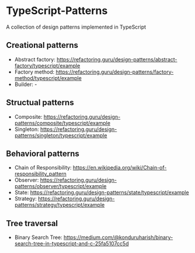 # TypeScript-Patterns
A collection of design patterns implemented in TypeScript

## Creational patterns
* Abstract factory: https://refactoring.guru/design-patterns/abstract-factory/typescript/example
* Factory method: https://refactoring.guru/design-patterns/factory-method/typescript/example
* Builder: -

## Structual patterns
* Composite: https://refactoring.guru/design-patterns/composite/typescript/example
* Singleton: https://refactoring.guru/design-patterns/singleton/typescript/example

## Behavioral patterns
* Chain of Responsibility: https://en.wikipedia.org/wiki/Chain-of-responsibility_pattern
* Observer: https://refactoring.guru/design-patterns/observer/typescript/example
* State: https://refactoring.guru/design-patterns/state/typescript/example
* Strategy: https://refactoring.guru/design-patterns/strategy/typescript/example

## Tree traversal
* Binary Search Tree: https://medium.com/@konduruharish/binary-search-tree-in-typescript-and-c-25fa5107cc5d
